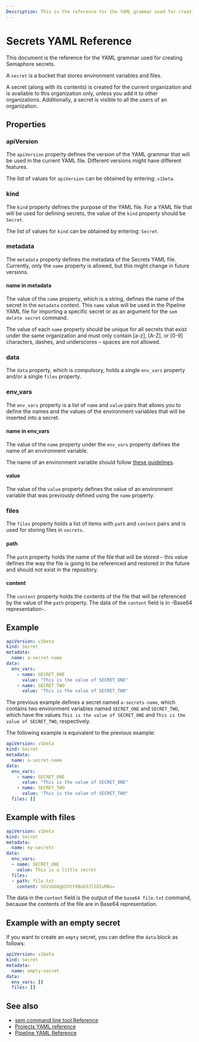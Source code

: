 ```yaml
---
Description: This is the reference for the YAML grammar used for creating secrets in Semaphore. A secret is a bucket that stores environment variables and files.
---
```


# Secrets YAML Reference

This document is the reference for the YAML grammar used for creating Semaphore secrets.

A `secret` is a bucket that stores environment variables and files.

A secret (along with its contents) is created for the current organization and
is available to this organization only, unless you add it to other
organizations. Additionally, a secret is visible to all the users of an
organization.

## Properties

### apiVersion

The `apiVersion` property defines the version of the YAML grammar that will be
used in the current YAML file. Different versions might have different
features.

The list of values for `apiVersion` can be obtained by entering: `v1beta`.

### kind

The `kind` property defines the purpose of the YAML file. For a YAML file that
will be used for defining secrets, the value of the `kind` property should
be `Secret`.

The list of values for `kind` can be obtained by entering: `Secret`.

### metadata

The `metadata` property defines the metadata of the Secrets YAML file.
Currently, only the `name` property is allowed, but this might change
in future versions.

#### name in metadata

The value of the `name` property, which is a string, defines the name of the secret in the `metadata` context. 
This `name` value will be used in the Pipeline YAML file for importing a specific secret or as an
argument for the `sem delete secret` command.

The value of each `name` property should be unique for all secrets
that exist under the same organization and must only contain [a-z], [A-Z], or
[0-9] characters, dashes, and underscores – spaces are not allowed.

### data

The `data` property, which is compulsory, holds a
single `env_vars` property and/or a single `files` property.

### env_vars

The `env_vars` property is a list of `name` and `value` pairs that allows you
to define the names and the values of the environment variables that will be
inserted into a secret.

#### name in env_vars

The value of the `name` property under the `env_vars` property defines the
name of an environment variable.

The name of an environment variable should follow
[these guidelines](http://pubs.opengroup.org/onlinepubs/000095399/basedefs/xbd_chap08.html).

#### value

The value of the `value` property defines the value of an environment variable
that was previously defined using the `name` property.

### files

The `files` property holds a list of items with `path` and `content` pairs and
is used for storing files in `secrets`.

#### path

The `path` property holds the name of the file that will be stored – this
value defines the way the file is going to be referenced and restored in the
future and should not exist in the repository.

#### content

The `content` property holds the contents of the file that will be referenced
by the value of the `path` property. The data of the `content` field is in
-Base64 representation-.

## Example

``` yaml
apiVersion: v1beta
kind: Secret
metadata:
  name: a-secret-name
data:
  env_vars:
    - name: SECRET_ONE
      value: "This is the value of SECRET_ONE"
    - name: SECRET_TWO
      value: "This is the value of SECRET_TWO"
```

The previous example defines a secret named `a-secrets-name`,
which contains two environment variables named `SECRET_ONE` and
`SECRET_TWO`, which have the values `This is the value of SECRET_ONE` and
`This is the value of SECRET_TWO`, respectively.

The following example is equivalent to the previous example:

``` yaml
apiVersion: v1beta
kind: Secret
metadata:
  name: a-secret-name
data:
  env_vars:
    - name: SECRET_ONE
      value: "This is the value of SECRET_ONE"
    - name: SECRET_TWO
      value: "This is the value of SECRET_TWO"
  files: []
```

## Example with files

``` yaml
apiVersion: v1beta
kind: Secret
metadata:
  name: my-secrets
data:
  env_vars:
  - name: SECRET_ONE
    value: This is a little secret
  files:
  - path: file.txt
    content: SGVsbG8gU2VtYXBob3JlIDIuMAo=
```

The data in the `content` field is the output of the `base64 file.txt` command,
because the contents of the file are in Base64 representation.

## Example with an empty secret

If you want to create an `empty` secret, you can define the `data` block as
follows:

``` yaml
apiVersion: v1beta
kind: Secret
metadata:
  name: empty-secret
data:
  env_vars: []
  files: []
```

## See also

- [sem command line tool Reference](https://docs.semaphoreci.com/reference/sem-command-line-tool/)
- [Projects YAML reference](https://docs.semaphoreci.com/reference/projects-yaml-reference/)
- [Pipeline YAML Reference](https://docs.semaphoreci.com/reference/pipeline-yaml-reference/)
